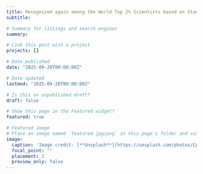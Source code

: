 ```yaml
---
title: Recognized again among the World Top 2% Scientists based on Standford and Elsevier Data in 2025 👋👋
subtitle: 

# Summary for listings and search engines
summary:

# Link this post with a project
projects: []

# Date published
date: "2025-09-20T00:00:00Z"

# Date updated
lastmod: "2025-09-20T00:00:00Z"

# Is this an unpublished draft?
draft: false

# Show this page in the Featured widget?
featured: true

# Featured image
# Place an image named `featured.jpg/png` in this page's folder and customize its options here.
image:
  caption: 'Image credit: [**Unsplash**](https://unsplash.com/photos/CpkOjOcXdUY)'
  focal_point: ""
  placement: 2
  preview_only: false
---
```

